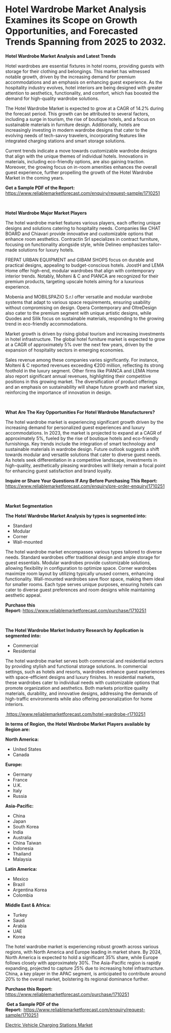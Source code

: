 <p><h1>Hotel Wardrobe Market Analysis Examines its Scope on Growth Opportunities, and Forecasted Trends Spanning from 2025 to 2032.</h1></p><p><strong>Hotel Wardrobe Market Analysis and Latest Trends</strong></p>
<p><p>Hotel wardrobes are essential fixtures in hotel rooms, providing guests with storage for their clothing and belongings. This market has witnessed notable growth, driven by the increasing demand for premium accommodations and an emphasis on enhancing guest experience. As the hospitality industry evolves, hotel interiors are being designed with greater attention to aesthetics, functionality, and comfort, which has boosted the demand for high-quality wardrobe solutions.</p><p>The Hotel Wardrobe Market is expected to grow at a CAGR of 14.2% during the forecast period. This growth can be attributed to several factors, including a surge in tourism, the rise of boutique hotels, and a focus on sustainable materials in furniture design. Additionally, hotels are increasingly investing in modern wardrobe designs that cater to the evolving needs of tech-savvy travelers, incorporating features like integrated charging stations and smart storage solutions.</p><p>Current trends indicate a move towards customizable wardrobe designs that align with the unique themes of individual hotels. Innovations in materials, including eco-friendly options, are also gaining traction. Moreover, the growing focus on in-room amenities enhances the overall guest experience, further propelling the growth of the Hotel Wardrobe Market in the coming years.</p></p>
<p><strong>Get a Sample PDF of the Report:&nbsp;</strong> <a href="https://www.reliablemarketforecast.com/enquiry/request-sample/1710251?utm_campaign=3431&utm_medium=2&utm_source=Github&utm_content=ia&utm_term=27032025&utm_id=hotel-wardrobe">https://www.reliablemarketforecast.com/enquiry/request-sample/1710251</a></p>
<p>&nbsp;</p>
<p><strong>Hotel Wardrobe Major Market Players</strong></p>
<p><p>The hotel wardrobe market features various players, each offering unique designs and solutions catering to hospitality needs. Companies like CHAT BOARD and Chiavari provide innovative and customizable options that enhance room aesthetics. Contractin Srl specializes in contract furniture, focusing on functionality alongside style, while Delineo emphasizes tailor-made solutions for luxury hotels.</p><p>FREPAT URBAN EQUIPMENT and GIBAM SHOPS focus on durable and practical designs, appealing to budget-conscious hotels. JoostH and LEMA Home offer high-end, modular wardrobes that align with contemporary interior trends. Notably, Molteni & C and PIANCA are recognized for their premium products, targeting upscale hotels aiming for a luxurious experience.</p><p>Mobenia and MOBILSPAZIO S.r.l offer versatile and modular wardrobe systems that adapt to various space requirements, ensuring usability without compromising on design. Opera Contemporary and OltreDesign also cater to the premium segment with unique artistic designs, while Quodes and Silik focus on sustainable materials, responding to the growing trend in eco-friendly accommodations.</p><p>Market growth is driven by rising global tourism and increasing investments in hotel infrastructure. The global hotel furniture market is expected to grow at a CAGR of approximately 5% over the next few years, driven by the expansion of hospitality sectors in emerging economies.</p><p>Sales revenue among these companies varies significantly. For instance, Molteni & C reported revenues exceeding €200 million, reflecting its strong foothold in the luxury segment. Other firms like PIANCA and LEMA Home also report significant annual revenues, highlighting their competitive positions in this growing market. The diversification of product offerings and an emphasis on sustainability will shape future growth and market size, reinforcing the importance of innovation in design.</p></p>
<p>&nbsp;</p>
<p><strong>What Are The Key Opportunities For Hotel Wardrobe Manufacturers?</strong></p>
<p><p>The hotel wardrobe market is experiencing significant growth driven by the increasing demand for personalized guest experiences and luxury accommodations. In 2023, the market is projected to expand at a CAGR of approximately 5%, fueled by the rise of boutique hotels and eco-friendly furnishings. Key trends include the integration of smart technology and sustainable materials in wardrobe design. Future outlook suggests a shift towards modular and versatile solutions that cater to diverse guest needs. As hotels seek differentiation in a competitive landscape, investments in high-quality, aesthetically pleasing wardrobes will likely remain a focal point for enhancing guest satisfaction and brand loyalty.</p></p>
<p><strong>Inquire or Share Your Questions If Any Before Purchasing This Report:</strong> <a href="https://www.reliablemarketforecast.com/enquiry/pre-order-enquiry/1710251?utm_campaign=3431&utm_medium=2&utm_source=Github&utm_content=ia&utm_term=27032025&utm_id=hotel-wardrobe">https://www.reliablemarketforecast.com/enquiry/pre-order-enquiry/1710251</a></p>
<p>&nbsp;</p>
<p><strong>Market Segmentation</strong></p>
<p><strong>The Hotel Wardrobe Market Analysis by types is segmented into:</strong></p>
<p><ul><li>Standard</li><li>Modular</li><li>Corner</li><li>Wall-mounted</li></ul></p>
<p><p>The hotel wardrobe market encompasses various types tailored to diverse needs. Standard wardrobes offer traditional design and ample storage for guest essentials. Modular wardrobes provide customizable solutions, allowing flexibility in configuration to optimize space. Corner wardrobes maximize room layout by utilizing typically unused corners, enhancing functionality. Wall-mounted wardrobes save floor space, making them ideal for smaller rooms. Each type serves unique purposes, ensuring hotels can cater to diverse guest preferences and room designs while maintaining aesthetic appeal.</p></p>
<p><strong>Purchase this Report:&nbsp;</strong><a href="https://www.reliablemarketforecast.com/purchase/1710251?utm_campaign=3431&utm_medium=2&utm_source=Github&utm_content=ia&utm_term=27032025&utm_id=hotel-wardrobe">https://www.reliablemarketforecast.com/purchase/1710251</a></p>
<p>&nbsp;</p>
<p><strong>The Hotel Wardrobe Market Industry Research by Application is segmented into:</strong></p>
<p><ul><li>Commercial</li><li>Residential</li></ul></p>
<p><p>The hotel wardrobe market serves both commercial and residential sectors by providing stylish and functional storage solutions. In commercial settings, such as hotels and resorts, wardrobes enhance guest experiences with space-efficient designs and luxury finishes. In residential markets, these wardrobes cater to individual needs with customizable options that promote organization and aesthetics. Both markets prioritize quality materials, durability, and innovative designs, addressing the demands of high-traffic environments while also offering personalization for home interiors.</p></p>
<p><a href="https://www.reliablemarketforecast.com/hotel-wardrobe-r1710251?utm_campaign=3431&utm_medium=2&utm_source=Github&utm_content=ia&utm_term=27032025&utm_id=hotel-wardrobe">&nbsp;https://www.reliablemarketforecast.com/hotel-wardrobe-r1710251</a></p>
<p><strong>In terms of Region, the Hotel Wardrobe Market Players available by Region are:</strong></p>
<p>
    <p> <strong> North America: </strong>
        <ul>
            <li>United States</li>
            <li>Canada</li>
        </ul>
        </p> 
    <p> <strong> Europe: </strong>
        <ul>
            <li>Germany</li>
            <li>France</li>
            <li>U.K.</li>
            <li>Italy</li>
            <li>Russia</li>
        </ul>
        </p> 
    <p> <strong> Asia-Pacific: </strong>
        <ul>
            <li>China</li>
            <li>Japan</li>
            <li>South Korea</li>
            <li>India</li>
            <li>Australia</li>
            <li>China Taiwan</li>
            <li>Indonesia</li>
            <li>Thailand</li>
            <li>Malaysia</li>
        </ul>
        </p> 
    <p> <strong> Latin America: </strong>
        <ul>
            <li>Mexico</li>
            <li>Brazil</li>
            <li>Argentina Korea</li>
            <li>Colombia</li>
        </ul>
        </p> 
    <p> <strong> Middle East & Africa: </strong>
        <ul>
            <li>Turkey</li>
            <li>Saudi</li>
            <li>Arabia</li>
            <li>UAE</li>
            <li>Korea</li>
        </ul>
    </p>
    </p>
<p><p>The hotel wardrobe market is experiencing robust growth across various regions, with North America and Europe leading in market share. By 2024, North America is expected to hold a significant 35% share, while Europe follows closely with approximately 30%. The Asia-Pacific region is rapidly expanding, projected to capture 25% due to increasing hotel infrastructure. China, a key player in the APAC segment, is anticipated to contribute around 20% to the overall market, bolstering its regional dominance further.</p></p>
<p><strong>Purchase this Report: </strong><a href="https://www.reliablemarketforecast.com/purchase/1710251?utm_campaign=3431&utm_medium=2&utm_source=Github&utm_content=ia&utm_term=27032025&utm_id=hotel-wardrobe">https://www.reliablemarketforecast.com/purchase/1710251</a></p>
<p>&nbsp;<strong>Get a Sample PDF of the Report:&nbsp;&nbsp;</strong><a href="https://www.reliablemarketforecast.com/enquiry/request-sample/1710251?utm_campaign=3431&utm_medium=2&utm_source=Github&utm_content=ia&utm_term=27032025&utm_id=hotel-wardrobe">https://www.reliablemarketforecast.com/enquiry/request-sample/1710251</a></p>
<p><strong></strong></p>
<p><p><a href="https://github.com/ssaradulai/Market-Research-Report-List-1/blob/main/electric-vehicle-charging-stations-market.md?utm_campaign=3431&utm_medium=2&utm_source=Github&utm_content=ia&utm_term=27032025&utm_id=hotel-wardrobe">Electric Vehicle Charging Stations Market</a></p></p>
